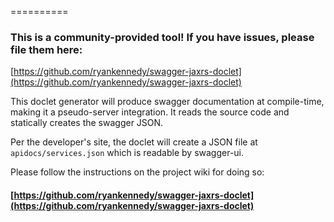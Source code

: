 ==========

### This is a community-provided tool!  If you have issues, please file them here:

[https://github.com/ryankennedy/swagger-jaxrs-doclet](https://github.com/ryankennedy/swagger-jaxrs-doclet)

This doclet generator will produce swagger documentation at compile-time, making it a pseudo-server integration.  It reads the source code and statically creates the swagger JSON.

Per the developer's site, the doclet will create a JSON file at `apidocs/services.json` which is readable by swagger-ui.

Please follow the instructions on the project wiki for doing so:

#### [https://github.com/ryankennedy/swagger-jaxrs-doclet](https://github.com/ryankennedy/swagger-jaxrs-doclet)
